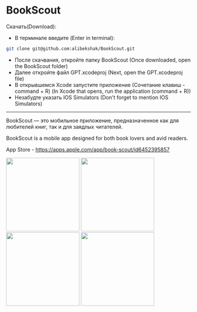 # BookScout

Скачать(Download): 
- В терминале введите (Enter in terminal):
```bash
git clone git@github.com:alibekshak/BookScout.git
```
- После скачвания, откройте папку BookScout (Once downloaded, open the BookScout folder)
- Далее откройте файл GPT.xcodeproj (Next, open the GPT.xcodeproj file)
- В открывшемся Xcode запустите приложение (Сочетание клавиш - command + R) (In Xcode that opens, run the application (command + R))
- Незабудте указать IOS Simulators (Don't forget to mention IOS Simulators)

____________________________________________________________________________________________________________________________________________
BookScout — это мобильное приложение, предназначенное как для любителей книг, так и для заядлых читателей. 

BookScout is a mobile app designed for both book lovers and avid readers.

App Store - https://apps.apple.com/app/book-scout/id6452395857

<img src="https://github.com/alibekshak/BookScout2.0/assets/120570958/0fee516a-cd47-4b76-b948-8444f4b5aab5" width="200" style="max-width:100%;">
<img src="https://github.com/alibekshak/BookScout2.0/assets/120570958/0d98faa4-8535-4197-bfb6-7b7ec2d6fc8c" width="200" style="max-width:100%;">
<img src="https://github.com/alibekshak/BookScout2.0/assets/120570958/9c601541-60a2-4020-826d-00d372e9da44" width="200" style="max-width:100%;">
<img src="https://github.com/alibekshak/BookScout2.0/assets/120570958/c1dc72fb-8d36-49d2-9e47-1ea5d9c6a248" width="200" style="max-width:100%;">



